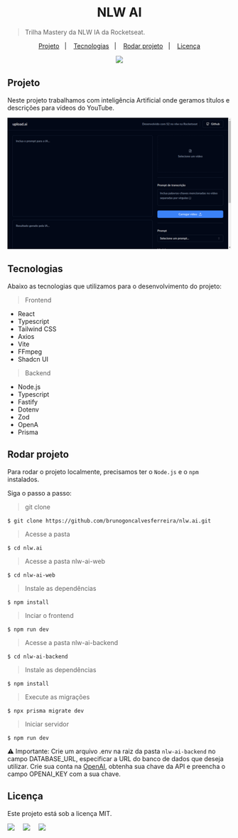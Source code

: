 <h1 align="center">NLW AI</h1>

> Trilha Mastery da NLW IA da Rocketseat.

<p align="center">
  <a href="">Projeto</a>&nbsp;&nbsp;&nbsp;|&nbsp;&nbsp;&nbsp;
  <a href="">Tecnologias</a>&nbsp;&nbsp;&nbsp;|&nbsp;&nbsp;&nbsp;
  <a href="">Rodar projeto</a>&nbsp;&nbsp;&nbsp;|&nbsp;&nbsp;&nbsp;
  <a href="">Licença</a>
</p>

<p align="center">
  <img src="https://img.shields.io/static/v1?label=license&message=MIT&color=49AA26&labelColor=000000" />
</p>

<h2 id="project"> Projeto</h2>

Neste projeto trabalhamos com inteligência Artificial onde geramos títulos e descrições para vídeos do YouTube.

<img src=".previews/preview.png" />

<h2> Tecnologias</h2>

Abaixo as tecnologias que utilizamos para o desenvolvimento do projeto:

> Frontend
 - React
 - Typescript
 - Tailwind CSS
 - Axios
 - Vite
 - FFmpeg
 - Shadcn UI

> Backend
 - Node.js
 - Typescript
 - Fastify
 - Dotenv
 - Zod
 - OpenA
 - Prisma

<h2 id="usage"> Rodar projeto</h2>

Para rodar o projeto localmente, precisamos ter o `Node.js` e o `npm` instalados.

Siga o passo a passo:
> git clone
```
$ git clone https://github.com/brunogoncalvesferreira/nlw.ai.git
```

> Acesse a pasta
```
$ cd nlw.ai
```

> Acesse a pasta nlw-ai-web
```
$ cd nlw-ai-web
```

> Instale as dependências
```
$ npm install
```

> Inciar o frontend 
```
$ npm run dev
```

> Acesse a pasta nlw-ai-backend
```
$ cd nlw-ai-backend
```

> Instale as dependências
```
$ npm install
```

> Execute as migrações
```
$ npx prisma migrate dev
```

> Iniciar servidor
```
$ npm run dev
```

⚠️ Importante: Crie um arquivo .env na raiz da pasta `nlw-ai-backend` no campo DATABASE_URL, especificar a URL do banco de dados que deseja utilizar. Crie sua conta na [OpenAI](https://openai.com/), obtenha sua chave da API e preencha o campo OPENAI_KEY com a sua chave.

<h2 align="license"> Licença</h2>

Este projeto está sob a licença MIT.

<div style="display: flex;">
  <a href="https://www.linkedin.com/in/bruno-goncalves-ferreira/" target="_blank"><img src="https://img.shields.io/badge/-LinkedIn-%230077B5?style=for-the-badge&logo=linkedin&logoColor=white" style="margin-right: 2vw" target="_blank"></a>
  <a href="mailto:brunogoncalveferreira@outlook.com"><img src="https://img.shields.io/badge/-Outlook-%23333?style=for-the-badge&logo=outlook&logoColor=blue" style="margin-right: 2vw" target="_blank"></a> 
  <a href="https://www.instagram.com/brunogonferreira/" target="_blank"><img src="https://img.shields.io/badge/-Instagram-%23E4405F?style=for-the-badge&logo=instagram&logoColor=white" target="_blank"></a>
</div>

